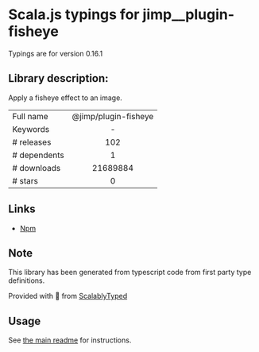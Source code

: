 
# Scala.js typings for jimp__plugin-fisheye

Typings are for version 0.16.1

## Library description:
Apply a fisheye effect to an image.

|                    |                 |
| ------------------ | :-------------: |
| Full name          | @jimp/plugin-fisheye |
| Keywords           | - |
| # releases         | 102 |
| # dependents       | 1 |
| # downloads        | 21689884 |
| # stars            | 0 |

## Links
- [Npm](https://www.npmjs.com/package/%40jimp%2Fplugin-fisheye)
    


## Note
This library has been generated from typescript code from first party type definitions.

Provided with :purple_heart: from [ScalablyTyped](https://github.com/oyvindberg/ScalablyTyped)

## Usage
See [the main readme](../../readme.md) for instructions.


